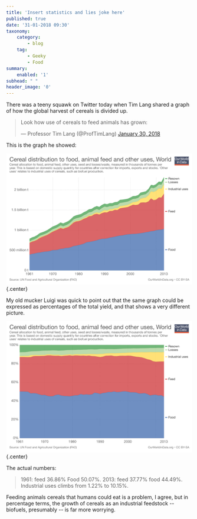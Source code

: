 ```yaml
---
title: 'Insert statistics and lies joke here'
published: true
date: '31-01-2018 09:30'
taxonomy:
    category:
        - blog
    tag:
        - Geeky
        - Food
summary:
    enabled: '1'
subhead: " "
header_image: '0'
---
```

There was a teeny squawk on Twitter today when Tim Lang shared a graph of how the global harvest of cereals is divided up.

<blockquote class="twitter-tweet" data-lang="en"><p lang="en" dir="ltr">Look how use of cereals to feed animals has grown:</p>&mdash; Professor Tim Lang (@ProfTimLang) <a href="https://twitter.com/ProfTimLang/status/958288726202908672?ref_src=twsrc%5Etfw">January 30, 2018</a></blockquote>

This is the graph he showed:

![Graph of cereal use totals](cereal-distribution-to-uses.png "cereal-distribution-to-uses.png"){.center} 

My old mucker Luigi was quick to point out that the same graph could be expressed as percentages of the total yield, and that shows a very different picture.

![Graph of cereal use percentages](cereal-distribution-to-uses-2.png "cereal-distribution-to-uses-2.png"){.center} 

The actual numbers: 

> 1961: feed 36.86% Food 50.07%. 2013: feed 37.77% food 44.49%. Industrial uses climbs from 1.22% to 10.15%.

Feeding animals cereals that humans could eat is a problem, I agree, but in percentage terms, the growth of cereals as an industrial feedstock -- biofuels, presumably -- is far more worrying.